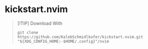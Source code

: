 # kickstart.nvim


>[!TIP] Download With
>```
>git clone https://github.com/KalebSchmidlkofer/kickstart.nvim.git "${XDG_CONFIG_HOME:-$HOME/.config}"/nvim
>
>```

